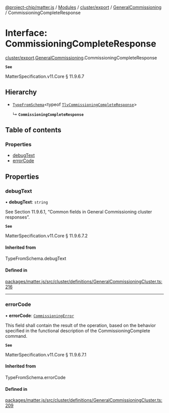 [@project-chip/matter.js](../README.md) / [Modules](../modules.md) / [cluster/export](../modules/cluster_export.md) / [GeneralCommissioning](../modules/cluster_export.GeneralCommissioning.md) / CommissioningCompleteResponse

# Interface: CommissioningCompleteResponse

[cluster/export](../modules/cluster_export.md).[GeneralCommissioning](../modules/cluster_export.GeneralCommissioning.md).CommissioningCompleteResponse

**`See`**

MatterSpecification.v11.Core § 11.9.6.7

## Hierarchy

- [`TypeFromSchema`](../modules/tlv_export.md#typefromschema)\<typeof [`TlvCommissioningCompleteResponse`](../modules/cluster_export.GeneralCommissioning.md#tlvcommissioningcompleteresponse)\>

  ↳ **`CommissioningCompleteResponse`**

## Table of contents

### Properties

- [debugText](cluster_export.GeneralCommissioning.CommissioningCompleteResponse.md#debugtext)
- [errorCode](cluster_export.GeneralCommissioning.CommissioningCompleteResponse.md#errorcode)

## Properties

### debugText

• **debugText**: `string`

See Section 11.9.6.1, “Common fields in General Commissioning cluster responses”.

**`See`**

MatterSpecification.v11.Core § 11.9.6.7.2

#### Inherited from

TypeFromSchema.debugText

#### Defined in

[packages/matter.js/src/cluster/definitions/GeneralCommissioningCluster.ts:216](https://github.com/project-chip/matter.js/blob/904d0c9b952b91f28a21803759c5e5c66ee4d272/packages/matter.js/src/cluster/definitions/GeneralCommissioningCluster.ts#L216)

___

### errorCode

• **errorCode**: [`CommissioningError`](../enums/cluster_export.GeneralCommissioning.CommissioningError.md)

This field shall contain the result of the operation, based on the behavior specified in the functional
description of the CommissioningComplete command.

**`See`**

MatterSpecification.v11.Core § 11.9.6.7.1

#### Inherited from

TypeFromSchema.errorCode

#### Defined in

[packages/matter.js/src/cluster/definitions/GeneralCommissioningCluster.ts:209](https://github.com/project-chip/matter.js/blob/904d0c9b952b91f28a21803759c5e5c66ee4d272/packages/matter.js/src/cluster/definitions/GeneralCommissioningCluster.ts#L209)
